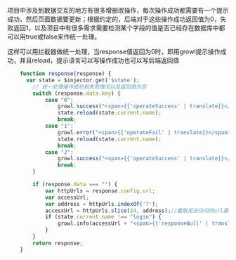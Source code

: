 项目中涉及到数据交互的地方有很多增删改操作，每次操作成功都需要有一个提示成功，然后页面数据要更新；根据约定的，后端对于这些操作成功返回值为0，失败返回1，以及项目中有很多需求需要检测某个字段的值是否已经存在数据库中都可以用true或false来作统一处理。

这样可以用拦截器做统一处理，当response值返回为0时，即用growl提示操作成功，并且reload，提示语言可以写操作成功也可以写后端返回值

```javascript
    function response(response) {
      var state = $injector.get('$state');
        // 统一处理操作成功和失败情况以及返回值为空
        switch (response.data.key) {
            case "0":
                growl.success("<span>{{'operateSuccess' | translate}}</span>", config);
                state.reload(state.current.name);
                break;
            case "1":
                growl.error("<span>{{'operateFail' | translate}}</span>", config);
                state.reload(state.current.name);
                break;
            case "2":
                growl.success("<span>{{'operateSuccess' | translate}}</span>", config);
                break;
        }

        if (response.data === "") {
            var httpUrls = response.config.url;
            var accessUrl;
            var address = httpUrls.indexOf('?');
            accessUrl = httpUrls.slice(24, address);//截取无法访问的url接口
            if (state.current.name !== "login") {
                growl.info(accessUrl + "<span>{{'responseNull' | translate}}</span>", config);
            }
        }
        return response;
    }
```